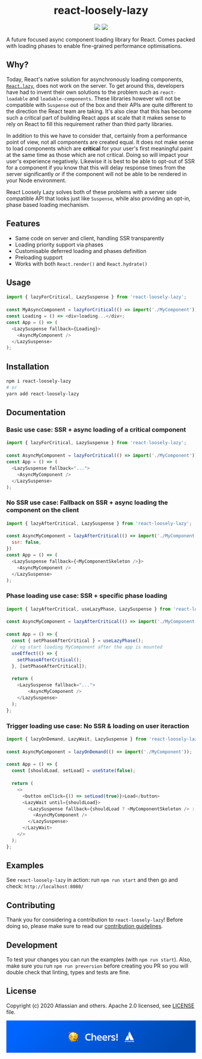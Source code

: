 <h1 align="center">react-loosely-lazy</h1>

<p align="center">
  <a href="LICENSE"><img src="https://img.shields.io/badge/license-Apache%202.0-blue.svg?style=flat-square"></a>
  <a href="CONTRIBUTING"><img src="https://img.shields.io/badge/PRs-welcome-brightgreen.svg?style=flat-square"></a>
</p>
<!-- UNCOMMENT ONCE WE HAVE 	THESE, CONVERT TO A TAGS AND MOVE INTO P TAG ABOVE -->
<!--[![npm](https://img.shields.io/npm/v/react-loosely-lazy.svg)](https://www.npmjs.com/package/react-loosely-lazy)-->
<!--[![npm bundle size (minified + gzip)](https://img.shields.io/bundlephobia/minzip/react-loosely-lazy.svg)](https://bundlephobia.com/result?p=react-loosely-lazy)-->
<!--[![CircleCI](https://circleci.com/gh/atlassian/react-loosely-lazy.svg?style=shield&circle-token=xxx)](https://circleci.com/gh/atlassian/react-loosely-lazy)-->
<!--[![codecov](https://codecov.io/gh/atlassian/react-loosely-lazy/branch/master/graph/badge.svg)](https://codecov.io/gh/atlassian/react-loosely-lazy)-->


A future focused async component loading library for React. Comes packed with loading phases to enable fine-grained performance optimisations. 

## Why?

Today, React's native solution for asynchronously loading components, [`React.lazy`](https://reactjs.org/docs/code-splitting.html#reactlazy), does not work on the server. To get around this, developers have had to invent their own solutions to the problem such as `react-loadable` and `loadable-components`. These libraries however will not be compatible with `Suspense` out of the box and their APIs are quite different to the direction the React team are taking. It's also clear that this has become such a critical part of building React apps at scale that it makes sense to rely on React to fill this requirement rather than third party libraries.

In addition to this we have to consider that, certainly from a performance point of view, not all components are created equal. It does not make sense to load components which are **critical** for your user's first meaningful paint at the same time as those which are not critical. Doing so will impact your user's experience negatively. Likewise it is best to be able to opt-out of SSR for a component if you know that this will delay response times from the server significantly or if the component will not be able to be rendered in your Node environment.

React Loosely Lazy solves both of these problems with a server side compatible API that looks just like `Suspense`, while also providing an opt-in, phase based loading mechanism.

## Features

- Same code on server and client, handling SSR transparently
- Loading priority support via phases
- Customisable deferred loading and phases definition
- Preloading support
- Works with both `React.render()` and `React.hydrate()`

## Usage 


```js
import { lazyForCritical, LazySuspense } from 'react-loosely-lazy';

const MyAsyncComponent = lazyForCritical(() => import('./MyComponent'));
const Loading = () => <div>loading...</div>;
const App = () => (
  <LazySuspense fallback={Loading}>
    <AsyncMyComponent />
  </LazySuspense>
);
```

## Installation

```sh
npm i react-loosely-lazy
# or
yarn add react-loosely-lazy
```

## Documentation

### Basic use case: SSR + async loading of a critical component

```js
import { lazyForCritical, LazySuspense } from 'react-loosely-lazy';

const AsyncMyComponent = lazyForCritical(() => import('./MyComponent'));
const App = () => (
  <LazySuspense fallback="...">
    <AsyncMyComponent />
  </LazySuspense>
);
```

### No SSR use case: Fallback on SSR + async loading the component on the client

```js
import { lazyAfterCritical, LazySuspense } from 'react-loosely-lazy';

const AsyncMyComponent = lazyAfterCritical(() => import('./MyComponent'), {
  ssr: false,
})
const App = () => (
  <LazySuspense fallback={<MyComponentSkeleton />}>
    <AsyncMyComponent />
  </LazySuspense>
);
```

### Phase loading use case: SSR + specific phase loading

```js
import { lazyAfterCritical, useLazyPhase, LazySuspense } from 'react-loosely-lazy';

const AsyncMyComponent = lazyAfterCritical(() => import('./MyComponent'));

const App = () => {
  const { setPhaseAfterCritical } = useLazyPhase();
  // eg start loading MyComponent after the app is mounted
  useEffect(() => {
    setPhaseAfterCritical();
  }, [setPhaseAfterCritical]);
  
  return (
    <LazySuspense fallback="...">
      	<AsyncMyComponent />
    </LazySuspense>
  );
};
```

### Trigger loading use case: No SSR & loading on user iteraction

```js
import { lazyOnDemand, LazyWait, LazySuspense } from 'react-loosely-lazy';

const AsyncMyComponent = lazyOnDemand(() => import('./MyComponent'));

const App = () => {
  const [shouldLoad, setLoad] = useState(false);

  return (
    <>
      <button onClick={() => setLoad(true)}>Load</button>
      <LazyWait until={shouldLoad}>
        <LazySuspense fallback={shouldLoad ? <MyComponentSkeleton /> : null}>
          <AsyncMyComponent />
        </LazySuspense>
      </LazyWait>
    </>
  );
};
```

## Examples

See `react-loosely-lazy` in action: run `npm run start` and then go and check: `http://localhost:8080/`


## Contributing

Thank you for considering a contribution to `react-loosely-lazy`! Before doing so, please make sure to read our [contribution guidelines](CONTRIBUTING). 

## Development

To test your changes you can run the examples (with `npm run start`).
Also, make sure you run `npm run preversion` before creating you PR so you will double check that linting, types and tests are fine.

## License

Copyright (c) 2020 Atlassian and others.
Apache 2.0 licensed, see [LICENSE](LICENSE) file.


[![With ❤️ from Atlassian](https://raw.githubusercontent.com/atlassian-internal/oss-assets/master/banner-cheers-light.png)](https://www.atlassian.com)
